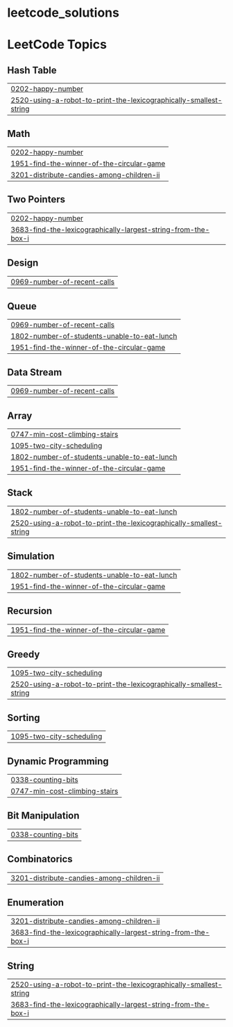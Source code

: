 # leetcode_solutions
<!---LeetCode Topics Start-->
# LeetCode Topics
## Hash Table
|  |
| ------- |
| [0202-happy-number](https://github.com/jithendra-10/leetcode_solutions/tree/master/0202-happy-number) |
| [2520-using-a-robot-to-print-the-lexicographically-smallest-string](https://github.com/jithendra-10/leetcode_solutions/tree/master/2520-using-a-robot-to-print-the-lexicographically-smallest-string) |
## Math
|  |
| ------- |
| [0202-happy-number](https://github.com/jithendra-10/leetcode_solutions/tree/master/0202-happy-number) |
| [1951-find-the-winner-of-the-circular-game](https://github.com/jithendra-10/leetcode_solutions/tree/master/1951-find-the-winner-of-the-circular-game) |
| [3201-distribute-candies-among-children-ii](https://github.com/jithendra-10/leetcode_solutions/tree/master/3201-distribute-candies-among-children-ii) |
## Two Pointers
|  |
| ------- |
| [0202-happy-number](https://github.com/jithendra-10/leetcode_solutions/tree/master/0202-happy-number) |
| [3683-find-the-lexicographically-largest-string-from-the-box-i](https://github.com/jithendra-10/leetcode_solutions/tree/master/3683-find-the-lexicographically-largest-string-from-the-box-i) |
## Design
|  |
| ------- |
| [0969-number-of-recent-calls](https://github.com/jithendra-10/leetcode_solutions/tree/master/0969-number-of-recent-calls) |
## Queue
|  |
| ------- |
| [0969-number-of-recent-calls](https://github.com/jithendra-10/leetcode_solutions/tree/master/0969-number-of-recent-calls) |
| [1802-number-of-students-unable-to-eat-lunch](https://github.com/jithendra-10/leetcode_solutions/tree/master/1802-number-of-students-unable-to-eat-lunch) |
| [1951-find-the-winner-of-the-circular-game](https://github.com/jithendra-10/leetcode_solutions/tree/master/1951-find-the-winner-of-the-circular-game) |
## Data Stream
|  |
| ------- |
| [0969-number-of-recent-calls](https://github.com/jithendra-10/leetcode_solutions/tree/master/0969-number-of-recent-calls) |
## Array
|  |
| ------- |
| [0747-min-cost-climbing-stairs](https://github.com/jithendra-10/leetcode_solutions/tree/master/0747-min-cost-climbing-stairs) |
| [1095-two-city-scheduling](https://github.com/jithendra-10/leetcode_solutions/tree/master/1095-two-city-scheduling) |
| [1802-number-of-students-unable-to-eat-lunch](https://github.com/jithendra-10/leetcode_solutions/tree/master/1802-number-of-students-unable-to-eat-lunch) |
| [1951-find-the-winner-of-the-circular-game](https://github.com/jithendra-10/leetcode_solutions/tree/master/1951-find-the-winner-of-the-circular-game) |
## Stack
|  |
| ------- |
| [1802-number-of-students-unable-to-eat-lunch](https://github.com/jithendra-10/leetcode_solutions/tree/master/1802-number-of-students-unable-to-eat-lunch) |
| [2520-using-a-robot-to-print-the-lexicographically-smallest-string](https://github.com/jithendra-10/leetcode_solutions/tree/master/2520-using-a-robot-to-print-the-lexicographically-smallest-string) |
## Simulation
|  |
| ------- |
| [1802-number-of-students-unable-to-eat-lunch](https://github.com/jithendra-10/leetcode_solutions/tree/master/1802-number-of-students-unable-to-eat-lunch) |
| [1951-find-the-winner-of-the-circular-game](https://github.com/jithendra-10/leetcode_solutions/tree/master/1951-find-the-winner-of-the-circular-game) |
## Recursion
|  |
| ------- |
| [1951-find-the-winner-of-the-circular-game](https://github.com/jithendra-10/leetcode_solutions/tree/master/1951-find-the-winner-of-the-circular-game) |
## Greedy
|  |
| ------- |
| [1095-two-city-scheduling](https://github.com/jithendra-10/leetcode_solutions/tree/master/1095-two-city-scheduling) |
| [2520-using-a-robot-to-print-the-lexicographically-smallest-string](https://github.com/jithendra-10/leetcode_solutions/tree/master/2520-using-a-robot-to-print-the-lexicographically-smallest-string) |
## Sorting
|  |
| ------- |
| [1095-two-city-scheduling](https://github.com/jithendra-10/leetcode_solutions/tree/master/1095-two-city-scheduling) |
## Dynamic Programming
|  |
| ------- |
| [0338-counting-bits](https://github.com/jithendra-10/leetcode_solutions/tree/master/0338-counting-bits) |
| [0747-min-cost-climbing-stairs](https://github.com/jithendra-10/leetcode_solutions/tree/master/0747-min-cost-climbing-stairs) |
## Bit Manipulation
|  |
| ------- |
| [0338-counting-bits](https://github.com/jithendra-10/leetcode_solutions/tree/master/0338-counting-bits) |
## Combinatorics
|  |
| ------- |
| [3201-distribute-candies-among-children-ii](https://github.com/jithendra-10/leetcode_solutions/tree/master/3201-distribute-candies-among-children-ii) |
## Enumeration
|  |
| ------- |
| [3201-distribute-candies-among-children-ii](https://github.com/jithendra-10/leetcode_solutions/tree/master/3201-distribute-candies-among-children-ii) |
| [3683-find-the-lexicographically-largest-string-from-the-box-i](https://github.com/jithendra-10/leetcode_solutions/tree/master/3683-find-the-lexicographically-largest-string-from-the-box-i) |
## String
|  |
| ------- |
| [2520-using-a-robot-to-print-the-lexicographically-smallest-string](https://github.com/jithendra-10/leetcode_solutions/tree/master/2520-using-a-robot-to-print-the-lexicographically-smallest-string) |
| [3683-find-the-lexicographically-largest-string-from-the-box-i](https://github.com/jithendra-10/leetcode_solutions/tree/master/3683-find-the-lexicographically-largest-string-from-the-box-i) |
<!---LeetCode Topics End-->